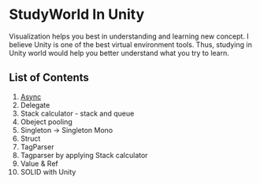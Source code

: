 # StudyWorld In Unity

Visualization helps you best in understanding and learning new concept. I believe Unity is one of the best virtual environment tools.
Thus, studying in Unity world would help you better understand what you try to learn.

## List of Contents

1. [Async](https://note4iffydog.tistory.com/41)
2. Delegate
3. Stack calculator - stack and queue
4. Obeject pooling
5. Singleton -> Singleton Mono
6. Struct
7. TagParser
8. Tagparser by applying Stack calculator
9. Value & Ref
10. SOLID with Unity
